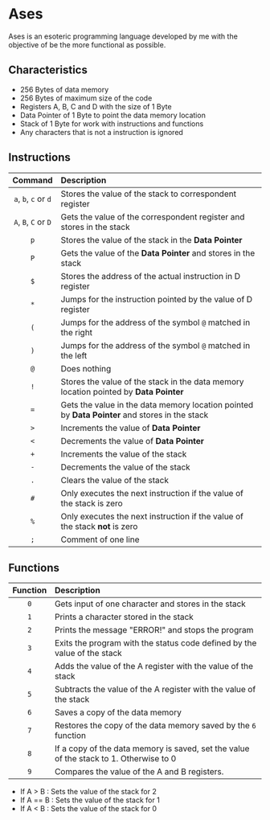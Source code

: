 # Ases
Ases is an esoteric programming language developed by me with the objective of be the more functional as possible.


## Characteristics
* 256 Bytes of data memory
* 256 Bytes of maximum size of the code
* Registers A, B, C and D with the size of 1 Byte
* Data Pointer of 1 Byte to point the data memory location
* Stack of 1 Byte for work with instructions and functions
* Any characters that is not a instruction is ignored

## Instructions
|        Command       | Description                                                                                    |
|         :---:        | :---                                                                                           |
| `a`, `b`, `c` or `d` | Stores the value of the stack to correspondent register                                        |
| `A`, `B`, `C` or `D` | Gets the value of the correspondent register and stores in the stack                           |
|         `p`          | Stores the value of the stack in the **Data Pointer**                                          |
|         `P`          | Gets the value of the **Data Pointer** and stores in the stack                                 |
|         `$`          | Stores the address of the actual instruction in D register                                     |
|         `*`          | Jumps for the instruction pointed by the value of D register                                   |
|         `(`          | Jumps for the address of the symbol `@` matched in the right                                   |
|         `)`          | Jumps for the address of the symbol `@` matched in the left                                    |
|         `@`          | Does nothing                                                                                   |
|         `!`          | Stores the value of the stack in the data memory location pointed by **Data Pointer**          |
|         `=`          | Gets the value in the data memory location pointed by **Data Pointer** and stores in the stack |
|         `>`          | Increments the value of **Data Pointer**                                                       |
|         `<`          | Decrements the value of **Data Pointer**                                                       |
|         `+`          | Increments the value of the stack                                                              |
|         `-`          | Decrements the value of the stack                                                              |
|         `.`          | Clears the value of the stack                                                                  |
|         `#`          | Only executes the next instruction if the value of the stack is zero                           |
|         `%`          | Only executes the next instruction if the value of the stack **not** is zero                   |
|         `;`          | Comment of one line                                                                            |

## Functions
| Function | Description                                                                            |
|  :---:   | :---                                                                                   |
|   `0`    | Gets input of one character and stores in the stack                                    |
|   `1`    | Prints a character stored in the stack                                                 |
|   `2`    | Prints the message "ERROR!" and stops the program                                      |
|   `3`    | Exits the program with the status code defined by the value of the stack               |
|   `4`    | Adds the value of the A register with the value of the stack                           |
|   `5`    | Subtracts the value of the A register with the value of the stack                      |
|   `6`    | Saves a copy of the data memory                                                        |
|   `7`    | Restores the copy of the data memory saved by the `6` function                         |
|   `8`    | If a copy of the data memory is saved, set the value of the stack to 1. Otherwise to 0 |
|   `9`    | Compares the value of the A and B registers.                                           |
* If A > B  : Sets the value of the stack for 2  
* If A == B : Sets the value of the stack for 1  
* If A < B  : Sets the value of the stack for 0
